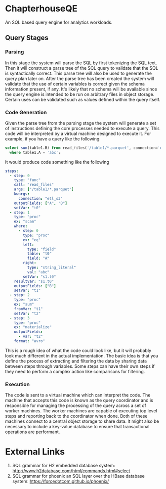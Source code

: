 # ChapterhouseQE
An SQL based query engine for analytics workloads.

## Query Stages

### Parsing

In this stage the system will parse the SQL by first tokenizing the SQL text.
Then it will construct a parse tree of the SQL query to validate that the 
SQL is syntactically correct. This parse tree will also be used to generate the
query plan later on. After the parse tree has been created the system will
validate that the use of certain variables is correct given the schema information
present, if any. It's likely that no schema will be available since the query
engine is intended to be run on arbitrary files in object storage. Certain 
uses can be validated such as values defined within the query itself.

### Code Generation

Given the parse tree from the parsing stage the system will generate a set of instructions
defining the core processes needed to execute a query. This code will be interpreted 
by a virtual machine designed to execute it. For example, if you have a query like the following

```SQL
select sum(table1.B) from read_files('/table1/*.parquet', connection='etl_s3') table1
  where table1.A = 'abc';
```

It would produce code something like the following

```yaml
steps:
  - step: 0
    type: "func"
    call: "read_files"
    args: ["/table1/*.parquet"]
    kwargs:
      connection: "etl_s3"
    outputFields: ["A", "B"]
    setVar: "t0"
  - step: 1
    type: "proc"
    ex: "scan"
    where:
      - step: 0
        type: "proc"
        ex: "eq"
        left:
          type: "field"
          table: "t0"
          field: "A"
        right:
          type: "string_literal"
          val: "abc"
        setVar: "s1.t0"
    resultVar: "s1.t0"
    outputFields: ["B"]
    setVar: "t1"
  - step: 2
    type: "proc"
    ex: "sum"
    fromVar: "t1"
    setVar: "t2"
  - step: 3
    type: "proc"
    ex: "materialize"
    outputFields:
      - var: "t2"
    format: "avro"
```

This is a rough idea of what the code could look like, but it will probably look
much different in the actual implementation. The basic idea is that you define
the process of extracting and filtering the data by sharing data between
steps through variables. Some steps can have their own steps if they
need to perform a complex action like comparisons for filtering.

### Execution

The code is sent to a virtual machine which can interpret the code. 
The machine that accepts this code is known as the query coordinator and
is responsible for managing the processing of the query across a set of worker
machines. The worker machines are capable of executing top level steps and reporting
back to the coordinator when done. Both of these machines connect to a central object
storage to share data. It might also be necessary to include a key-value database
to ensure that transactional operations are performant.


# External Links

1. SQL grammar for H2 embedded database system: http://www.h2database.com/html/commands.html#select
2. SQL grammar for phoenix an SQL layer over the HBase database system: https://forcedotcom.github.io/phoenix/
